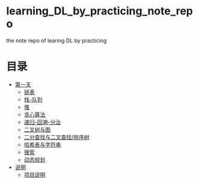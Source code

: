 # learning_DL_by_practicing_note_repo
the note repo of learing DL by practicing


# 目录

<!-- MarkdownTOC levels="1,2" autolink="true" -->

- [第一天](./线性回归.ipynb)
  - [链表](#%E9%93%BE%E8%A1%A8)
  - [栈-队列](#%E6%A0%88-%E9%98%9F%E5%88%97)
  - [堆](#%E5%A0%86)
  - [贪心算法](#%E8%B4%AA%E5%BF%83%E7%AE%97%E6%B3%95)
  - [递归-回溯-分治](#%E9%80%92%E5%BD%92-%E5%9B%9E%E6%BA%AF-%E5%88%86%E6%B2%BB)
  - [二叉树与图](#%E4%BA%8C%E5%8F%89%E6%A0%91%E4%B8%8E%E5%9B%BE)
  - [二分查找与二叉查找/排序树](#%E4%BA%8C%E5%88%86%E6%9F%A5%E6%89%BE%E4%B8%8E%E4%BA%8C%E5%8F%89%E6%9F%A5%E6%89%BE%E6%8E%92%E5%BA%8F%E6%A0%91)
  - [哈希表与字符串](#%E5%93%88%E5%B8%8C%E8%A1%A8%E4%B8%8E%E5%AD%97%E7%AC%A6%E4%B8%B2)
  - [搜索](#%E6%90%9C%E7%B4%A2)
  - [动态规划](#%E5%8A%A8%E6%80%81%E8%A7%84%E5%88%92)
- [说明](#%E8%AF%B4%E6%98%8E)
  - [项目说明](#%E9%A1%B9%E7%9B%AE%E8%AF%B4%E6%98%8E)

<!-- /MarkdownTOC -->
